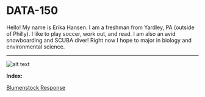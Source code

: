 # DATA-150

Hello! My name is Erika Hansen. I am a freshman from Yardley, PA (outside of Philly). I like to play soccer, work out, and read. I am also an avid snowboarding and SCUBA diver! Right now I hope to major in biology and environmental science.

___

![alt text](http://www.oceanelders.org/wp-content/uploads/2011/11/whale_shark.png)


**Index:**

[Blumenstock Response](Blumenstock.md)

